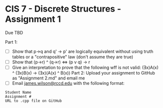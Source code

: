 # CIS 7 - Discrete Structures - Assignment 1
Due TBD

Part 1: 
 - [ ] Show that p->q and q' -> p' are logically equivalent without using truth tables or a "contrapositive" law (don't assume they are true)
 - [ ] Show that (p->r) ^ (q->r) <=> (p v q) -> r
 - [ ] Give an interpretation to prove that the following wff is not valid:
 (Ǝx)A(x) ^ (Ǝx)B(x) -> (Ǝx)(A(x) ^ B(x))
Part 2: Upload your assignment to GitHub as "Assignment 2.md" and email me  
  - [ ] Email james.wilson@rccd.edu with the following format:

```
Student Name
Assignment #
URL to .cpp file on GitHub
```
